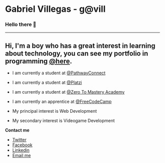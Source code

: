 # Gabriel Villegas - g@vill
### Hello there 👋
---
Hi, I'm a boy who has a great interest in learning about technology, you can see my portfolio in programming [@here](https://nspooky.github.io/gvill/).
---
- I am currently a student at [@PathwayConnect](https://www.byupathway.org/pathwayconnect)
- I am currently a student at [@Platzi](https://www.platzi.com/@nspooky)
- I am currently a student at [@Zero To Mastery Academy](https://www.udemy.com/course/the-complete-web-developer-zero-to-mastery/)
- I am currently an apprentice at [@FreeCodeCamp](https://www.freecodecamp.org/nspooky)

- My principal interest is Web Development 
- My secondary interest is Videogame Development

**Contact me**

- [Twitter](https://twitter.com/nspooky_)
- [Facebook](https://www.facebook.com/nspooky)
- [Linkedin](https://www.linkedin.com/in/nspooky/)
- [Email me](mailto:gabrielvillegas.dev@gmail.com)



<!--
**NSpooky/NSpooky** is a ✨ _special_ ✨ repository because its `README.md` (this file) appears on your GitHub profile.
-->
